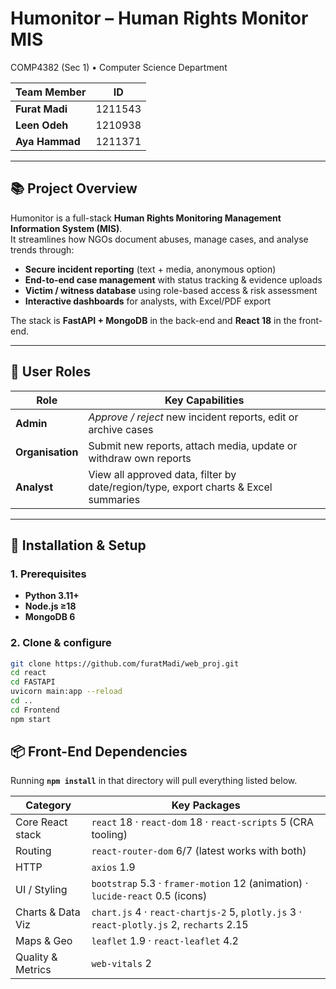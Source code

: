 # Humonitor – Human Rights Monitor MIS  
COMP4382 (Sec 1) • Computer Science Department

| Team Member | ID       |
|-------------|----------|
| **Furat Madi** | 1211543 |
| **Leen Odeh**  | 1210938 |
| **Aya Hammad** | 1211371 |

---

## 📚 Project Overview
Humonitor is a full-stack **Human Rights Monitoring Management Information System (MIS)**.  
It streamlines how NGOs document abuses, manage cases, and analyse trends through:

* **Secure incident reporting** (text + media, anonymous option)  
* **End-to-end case management** with status tracking & evidence uploads  
* **Victim / witness database** using role-based access & risk assessment  
* **Interactive dashboards** for analysts, with Excel/PDF export

The stack is **FastAPI + MongoDB** in the back-end and **React 18** in the front-end.

---

## 👥 User Roles

| Role        | Key Capabilities |
|-------------|------------------|
| **Admin**   | *Approve / reject* new incident reports, edit or archive cases |
| **Organisation** | Submit new reports, attach media, update or withdraw own reports |
| **Analyst** | View all approved data, filter by date/region/type, export charts & Excel summaries |

---

## 🔧 Installation & Setup

### 1. Prerequisites
* **Python 3.11+**     
* **Node.js ≥18**       
* **MongoDB 6** 

### 2. Clone & configure
```bash
git clone https://github.com/furatMadi/web_proj.git
cd react
cd FASTAPI
uvicorn main:app --reload
cd ..
cd Frontend
npm start
```
## 📦 Front-End Dependencies
Running **`npm install`** in that directory will pull everything listed below.

| Category | Key Packages |
|----------|--------------|
| Core React stack | `react` 18 · `react-dom` 18 · `react-scripts` 5 (CRA tooling) |
| Routing | `react-router-dom` 6/7 (latest works with both) |
| HTTP | `axios` 1.9 |
| UI / Styling | `bootstrap` 5.3 · `framer-motion` 12 (animation) · `lucide-react` 0.5 (icons) |
| Charts & Data Viz | `chart.js` 4 · `react-chartjs-2` 5, `plotly.js` 3 · `react-plotly.js` 2, `recharts` 2.15 |
| Maps & Geo | `leaflet` 1.9 · `react-leaflet` 4.2 |
| Quality & Metrics | `web-vitals` 2 |

